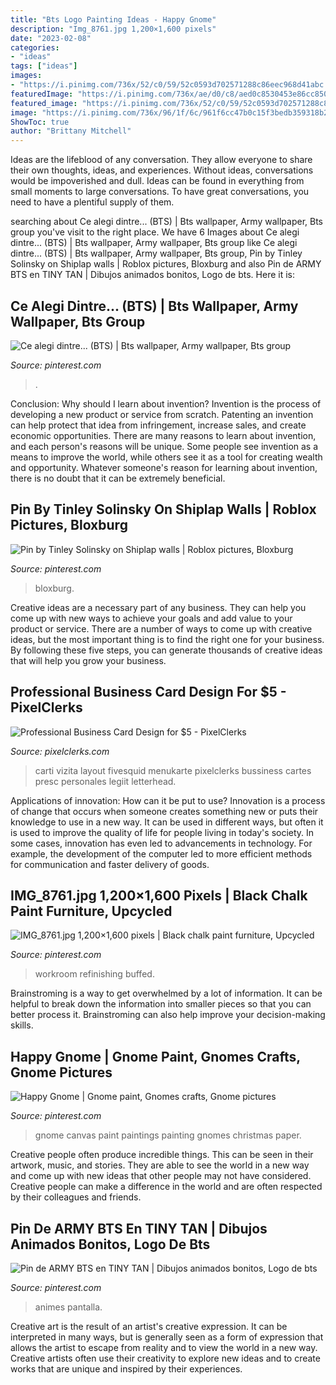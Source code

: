 ```yaml
---
title: "Bts Logo Painting Ideas - Happy Gnome"
description: "Img_8761.jpg 1,200×1,600 pixels"
date: "2023-02-08"
categories:
- "ideas"
tags: ["ideas"]
images:
- "https://i.pinimg.com/736x/52/c0/59/52c0593d702571288c86eec968d41abc.jpg"
featuredImage: "https://i.pinimg.com/736x/ae/d0/c8/aed0c8530453e86cc850271f428acf2b--black-chalk-paint-furniture-painting-furniture.jpg"
featured_image: "https://i.pinimg.com/736x/52/c0/59/52c0593d702571288c86eec968d41abc.jpg"
image: "https://i.pinimg.com/736x/96/1f/6c/961f6cc47b0c15f3bedb359318b2d134.jpg"
ShowToc: true
author: "Brittany Mitchell"
---
```



Ideas are the lifeblood of any conversation. They allow everyone to share their own thoughts, ideas, and experiences. Without ideas, conversations would be impoverished and dull. Ideas can be found in everything from small moments to large conversations. To have great conversations, you need to have a plentiful supply of them.

	

		
searching about Ce alegi dintre... (BTS) | Bts wallpaper, Army wallpaper, Bts group you've visit to the right place. We have 6 Images about Ce alegi dintre... (BTS) | Bts wallpaper, Army wallpaper, Bts group like Ce alegi dintre... (BTS) | Bts wallpaper, Army wallpaper, Bts group, Pin by Tinley Solinsky on Shiplap walls | Roblox pictures, Bloxburg and also Pin de ARMY BTS en TINY TAN | Dibujos animados bonitos, Logo de bts. Here it is:
		
    
## Ce Alegi Dintre... (BTS) | Bts Wallpaper, Army Wallpaper, Bts Group

<img loading=lazy src="https://i.pinimg.com/736x/6b/47/40/6b4740d3040516c02d7c16b1be9cbccf.jpg" onerror="this.onerror=null;this.src='https://tse3.mm.bing.net/th?id=OIP.SysWM0tkMIa8rKajLlUXDgHaNL&amp;pid=15.1';" alt="Ce alegi dintre... (BTS) | Bts wallpaper, Army wallpaper, Bts group">

_Source: pinterest.com_

>. 

	

Conclusion: Why should I learn about invention?
Invention is the process of developing a new product or service from scratch. Patenting an invention can help protect that idea from infringement, increase sales, and create economic opportunities. There are many reasons to learn about invention, and each person's reasons will be unique. Some people see invention as a means to improve the world, while others see it as a tool for creating wealth and opportunity. Whatever someone's reason for learning about invention, there is no doubt that it can be extremely beneficial.

    
## Pin By Tinley Solinsky On Shiplap Walls | Roblox Pictures, Bloxburg

<img loading=lazy src="https://i.pinimg.com/736x/52/c0/59/52c0593d702571288c86eec968d41abc.jpg" onerror="this.onerror=null;this.src='https://tse1.mm.bing.net/th?id=OIP.c9Ci0M4S6nte3huOvxlz9QHaHU&amp;pid=15.1';" alt="Pin by Tinley Solinsky on Shiplap walls | Roblox pictures, Bloxburg">

_Source: pinterest.com_

>bloxburg. 

	

Creative ideas are a necessary part of any business. They can help you come up with new ways to achieve your goals and add value to your product or service. There are a number of ways to come up with creative ideas, but the most important thing is to find the right one for your business. By following these five steps, you can generate thousands of creative ideas that will help you grow your business.

    
## Professional Business Card Design For $5 - PixelClerks

<img loading=lazy src="https://pixelclerks.com/pics/000/748/061/a5abf1eec55083053ee6710f79f7b4ce.jpg" onerror="this.onerror=null;this.src='https://tse2.mm.bing.net/th?id=OIP.pavx7sVQgwU-5nEPefe0zgHaFj&amp;pid=15.1';" alt="Professional Business Card Design for $5 - PixelClerks">

_Source: pixelclerks.com_

>carti vizita layout fivesquid menukarte pixelclerks bussiness cartes presc personales legiit letterhead. 

	

Applications of innovation: How can it be put to use?
Innovation is a process of change that occurs when someone creates something new or puts their knowledge to use in a new way. It can be used in different ways, but often it is used to improve the quality of life for people living in today's society. In some cases, innovation has even led to advancements in technology. For example, the development of the computer led to more efficient methods for communication and faster delivery of goods.

    
## IMG_8761.jpg 1,200×1,600 Pixels | Black Chalk Paint Furniture, Upcycled

<img loading=lazy src="https://i.pinimg.com/736x/ae/d0/c8/aed0c8530453e86cc850271f428acf2b--black-chalk-paint-furniture-painting-furniture.jpg" onerror="this.onerror=null;this.src='https://tse2.mm.bing.net/th?id=OIP.nJgaYZTghcDczFLjWgVyugHaJ3&amp;pid=15.1';" alt="IMG_8761.jpg 1,200×1,600 pixels | Black chalk paint furniture, Upcycled">

_Source: pinterest.com_

>workroom refinishing buffed. 

	

Brainstroming is a way to get overwhelmed by a lot of information. It can be helpful to break down the information into smaller pieces so that you can better process it. Brainstroming can also help improve your decision-making skills.

    
## Happy Gnome | Gnome Paint, Gnomes Crafts, Gnome Pictures

<img loading=lazy src="https://i.pinimg.com/736x/96/1f/6c/961f6cc47b0c15f3bedb359318b2d134.jpg" onerror="this.onerror=null;this.src='https://tse2.mm.bing.net/th?id=OIP.CUUjC4y5P7hFQFGEgKw6SgHaJ4&amp;pid=15.1';" alt="Happy Gnome | Gnome paint, Gnomes crafts, Gnome pictures">

_Source: pinterest.com_

>gnome canvas paint paintings painting gnomes christmas paper. 

	

Creative people often produce incredible things. This can be seen in their artwork, music, and stories. They are able to see the world in a new way and come up with new ideas that other people may not have considered. Creative people can make a difference in the world and are often respected by their colleagues and friends.

    
## Pin De ARMY BTS En TINY TAN | Dibujos Animados Bonitos, Logo De Bts

<img loading=lazy src="https://i.pinimg.com/736x/5e/35/7b/5e357b9b4261aed287cbded3906110b1.jpg" onerror="this.onerror=null;this.src='https://tse4.mm.bing.net/th?id=OIP.zFaPom38RKqwPorwqSz-mQHaNK&amp;pid=15.1';" alt="Pin de ARMY BTS en TINY TAN | Dibujos animados bonitos, Logo de bts">

_Source: pinterest.com_

>animes pantalla. 

	

Creative art is the result of an artist's creative expression. It can be interpreted in many ways, but is generally seen as a form of expression that allows the artist to escape from reality and to view the world in a new way. Creative artists often use their creativity to explore new ideas and to create works that are unique and inspired by their experiences.

